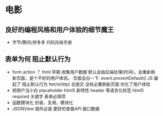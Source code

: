 # 电影

## 良好的编程风格和用户体验的细节魔王
- 字节/腾讯/拼多多 代码风格手册

## 表单为何 阻止默认行为 
- form action ？ 
  html 早期  收集用户数据 默认会由后端处理(时间)，会重新刷新页面，是个不好的用户体验。
  页面会白一下.
  event.preventDefault() JS 雄起了 阻止默认行为 fetch(http) 去提交 没有必要刷新页面
  优化了用户体验
- 把用户当小白
  placeholder html5 新特性
  header 等语言化标签 html5 
  required 关键字 表单必填项
- 函数模块化
  封装，复用，模块化
- JSONView 插件必装  更好的查看API 接口数据